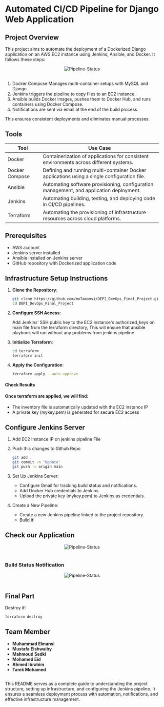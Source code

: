 # Automated CI/CD Pipeline for Django Web Application

## Project Overview 
This project aims to automate the deployment of a Dockerized Django application on an AWS EC2 instance using Jenkins, Ansible, and Docker. It follows these steps:

<div align="center">
    <img src="https://drive.google.com/uc?id=1uo5_90w0DwGePamsWeUQekTFnjETc3qV" alt="Pipeline-Status" />
    <br><br>
</div>

1. Docker Compose Manages multi-container setups with MySQL and Django.
2. Jenkins triggers the pipeline to copy files to an EC2 instance.
3. Ansible builds Docker images, pushes them to Docker Hub, and runs containers using Docker Compose.
4. Notifications are sent via email at the end of the build process.

This ensures consistent deployments and eliminates manual processes.

## Tools
| Tool            | Use Case                                                                                  |
|-----------------|--------------------------------------------------------------------------------------------|
| Docker          | Containerization of applications for consistent environments across different systems.     |
| Docker Compose  | Defining and running multi-container Docker applications using a single configuration file. |
| Ansible         | Automating software provisioning, configuration management, and application deployment.    |
| Jenkins         | Automating building, testing, and deploying code in CI/CD pipelines.                       |
| Terraform       | Automating the provisioning of infrastructure resources across cloud platforms.            |

## Prerequisites
- AWS account
- Jenkins server installed
- Ansible installed on Jenkins server
- GitHub repository with Dockerized application code

## Infrastructure Setup Instructions
1. **Clone the Repository**:
   
   ```bash
   git clone https://github.com/mo7amansi/DEPI_DevOps_Final_Project.git
   cd DEPI_DevOps_Final_Project
   ```


2. **Configure SSH Access**:

   Add Jenkins' SSH public key to the EC2 instance's authorized_keys on main file from the terraform directory, This will ensure that ansible playbook will run without any  problems from jenkins pipeline.
   
4. **Initialize Terraform**:
   
   ```bash
   cd terraform
   terraform init
   ```

5. **Apply the Configuration**:
   
   ```bash
   terraform apply --auto-approve

#### Check Results
#### Once terraform are applied, we will find: 
- The inventory file is automatically updated with the EC2 instance IP
- A private key (mykey.pem) is generated for secure EC2 access

## Configure Jenkins Server
1. Add EC2 Instance IP on jenkins pipeline File
2. Push this changes to Github Repo
   
   ```bash
   git add .
   git commit -m "Update"
   git push -u origin main
   
3. Set Up Jenkins Server:
   - Configure Gmail for tracking build status and notifications.
   - Add Docker Hub credentials to Jenkins.
   - Upload the private key (mykey.pem) to Jenkins as credentials.
  
4. Create a New Pipeline:
   - Create a new Jenkins pipeline linked to the project repository.
   - Build it!

## Check our Application

<div align="center">
    <img src="https://drive.google.com/uc?id=1JnVDRT5oBzEtlS5XuwQaKzZ1Xd_XbU72" alt="Pipeline-Status" />
    <br><br>
</div>

### Build Status Notification

<div align="center">
    <img src="https://drive.google.com/uc?id=1PDIgIUNhivQRHI2fyBhYxunHzLTIRKgI" alt="Pipeline-Status" />
    <br><br>
</div>

## Final Part
Destroy it!

  ```bash
  terraform destroy
  ```

## Team Member

- **Muhammad Elmansi**
- **Mustafa Elshwaihy**
- **Mahmoud Sedki**
- **Mohamed Eid**
- **Ahmed Ibrahim**
- **Tarek Mohamed**

##

This README serves as a complete guide to understanding the project structure, setting up infrastructure, and configuring the Jenkins pipeline. It ensures a seamless deployment process with automation, notifications, and effective infrastructure management.

